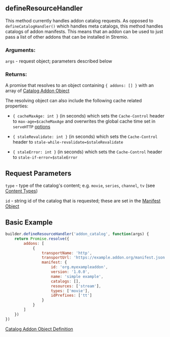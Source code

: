 ## defineResourceHandler

This method currently handles addon catalog requests. As opposed to `defineCatalogHandler()` which handles meta catalogs, this method handles catalogs of addon manifests. This means that an addon can be used to just pass a list of other addons that can be installed in Stremio.


### Arguments:

`args` - request object; parameters described below

### Returns:

A promise that resolves to an object containing `{ addons: [] }` with an array of [Catalog Addon Object](../responses/addon_catalog.md)

The resolving object can also include the following cache related properties:

- `{ cacheMaxAge: int }` (in seconds) which sets the `Cache-Control` header to `max-age=$cacheMaxAge` and overwrites the global cache time set in `serveHTTP` [options](../../README.md#servehttpaddoninterface-options)

- `{ staleRevalidate: int }` (in seconds) which sets the `Cache-Control` header to `stale-while-revalidate=$staleRevalidate`

- `{ staleError: int }` (in seconds) which sets the `Cache-Control` header to `stale-if-error=$staleError`


## Request Parameters

``type`` - type of the catalog's content; e.g. `movie`, `series`, `channel`, `tv` (see [Content Types](../responses/content.types.md))

``id`` - string id of the catalog that is requested; these are set in the [Manifest Object](../responses/manifest.md)


## Basic Example


```javascript
builder.defineResourceHandler('addon_catalog', function(args) {
    return Promise.resolve({
        addons: [
            {
                transportName: 'http',
                transportUrl: 'https://example.addon.org/manifest.json',
                manifest: {
                    id: 'org.myexampleaddon',
                    version: '1.0.0',
                    name: 'simple example',
                    catalogs: [],
                    resources: ['stream'],
                    types: ['movie'],
                    idPrefixes: ['tt']
                }
            }
        ]
    })
})
```

[Catalog Addon Object Definition](../responses/addon_catalog.md)

